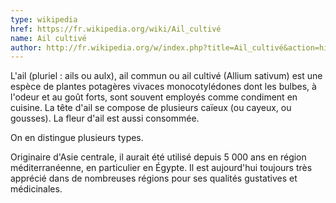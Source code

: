 ```yaml
---
type: wikipedia
href: https://fr.wikipedia.org/wiki/Ail_cultivé
name: Ail cultivé
author: http://fr.wikipedia.org/w/index.php?title=Ail_cultivé&action=history
---
```

L'ail (pluriel : ails ou aulx), ail commun ou ail cultivé (Allium sativum) est une espèce de plantes potagères vivaces monocotylédones dont les bulbes, à l'odeur et au goût forts, sont souvent employés comme condiment en cuisine. La tête d'ail se compose de plusieurs caïeux (ou cayeux, ou gousses). La fleur d'ail est aussi consommée.

On en distingue plusieurs types.

Originaire d'Asie centrale, il aurait été utilisé depuis 5 000 ans en région méditerranéenne, en particulier en Égypte. Il est aujourd'hui toujours très apprécié dans de nombreuses régions pour ses qualités gustatives et médicinales.